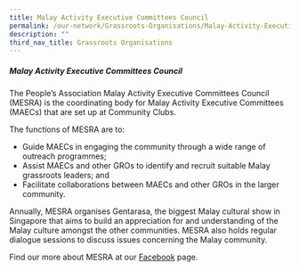 ```yaml
---
title: Malay Activity Executive Committees Council
permalink: /our-network/Grassroots-Organisations/Malay-Activity-Executive-Committees-Council
description: ""
third_nav_title: Grassroots Organisations
---
```

##### Malay Activity Executive Committees Council


The People’s Association Malay Activity Executive Committees Council (MESRA) is the coordinating body for Malay Activity Executive Committees (MAECs) that are set up at Community Clubs.

The functions of MESRA are to:

* Guide MAECs in engaging the community through a wide range of outreach programmes;
* Assist MAECs and other GROs to identify and recruit suitable Malay grassroots leaders; and
* Facilitate collaborations between MAECs and other GROs in the larger community.

Annually, MESRA organises Gentarasa, the biggest Malay cultural show in Singapore that aims to build an appreciation for and understanding of the Malay culture amongst the other communities. MESRA also holds regular dialogue sessions to discuss issues concerning the Malay community.

Find our more about MESRA at our [Facebook](https://www.facebook.com/MESRA.PA) page.